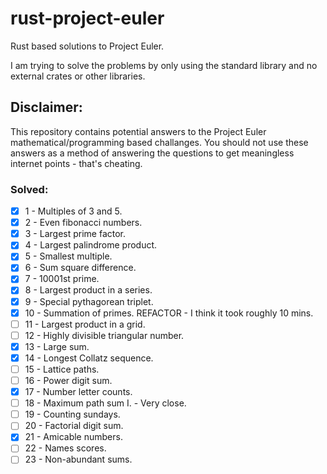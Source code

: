 # rust-project-euler
Rust based solutions to Project Euler.

I am trying to solve the problems by only using the standard library and no external crates or other libraries.

## Disclaimer:
This repository contains potential answers to the Project Euler mathematical/programming based challanges. You should not use these answers as a method of answering the questions to get meaningless internet points - that's cheating. 

### Solved:
- [x] 1 - Multiples of 3 and 5.   
- [x] 2 - Even fibonacci numbers.
- [x] 3 - Largest prime factor. 
- [x] 4 - Largest palindrome product.
- [x] 5 - Smallest multiple.
- [x] 6 - Sum square difference.
- [x] 7 - 10001st prime.
- [x] 8 - Largest product in a series.
- [x] 9 - Special pythagorean triplet. 
- [x] 10 - Summation of primes. REFACTOR - I think it took roughly 10 mins.
- [ ] 11 - Largest product in a grid.
- [ ] 12 - Highly divisible triangular number.
- [x] 13 - Large sum.
- [x] 14 - Longest Collatz sequence.
- [ ] 15 - Lattice paths.
- [ ] 16 - Power digit sum.
- [x] 17 - Number letter counts.
- [ ] 18 - Maximum path sum I. - Very close.
- [ ] 19 - Counting sundays.
- [ ] 20 - Factorial digit sum.
- [x] 21 - Amicable numbers.
- [ ] 22 - Names scores.
- [ ] 23 - Non-abundant sums.
